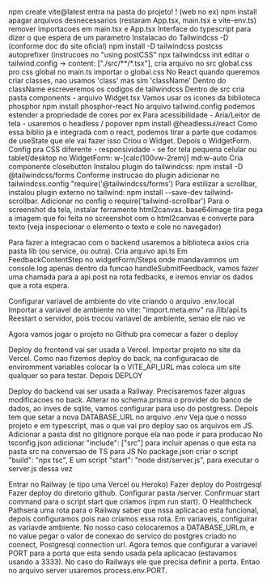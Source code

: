 npm create vite@latest
entra na pasta do projeto! ! (web no ex)
npm install
apagar arquivos desnecessarios (restaram App.tsx, main.tsx e vite-env.ts)
remover importacoes em main.tsx e App.tsx
Interface do typescript para dizer o que espera de um parametro
Instalacao do Tailwindcss -D (conforme doc do site oficial)
npm install -D tailwindcss postcss autoprefixer (instrucoes no "using postCSS"
npx tailwindcss init
editar o tailwind.config -> content: ["./src/**/*.tsx"],
cria arquivo no src global.css pro css global
no main.ts importar o global.css
No React quando queremos criar classes, nao usamos 'class' mas sim 'className'
Dentro do className escreveremos os codigos de tailwindcss
Dentro de src cria pasta components - arquivo Widget.tsx
Vamos usar os icones da biblioteca phosphor
npm install phosphor-react
No arquivo tailwind.config podemos estender a propriedade de cores por ex
Para acessibilidade - Aria/Leitor de tela - usaremos o headless / popover
npm install @headlessui/react
Como essa biblio ja e integrada com o react, podemos tirar a parte que codamos de useState que ele vai fazer isso
Criou o Widget. Depois o WidgetForm.
Config pra CSS diferente - responsividade - se for tela pequena celular ou tablet/desktop no WidgetForm:  w-[calc(100vw-2rem)] md:w-auto
Cria componente closebutton
Instalou plugin do tailwindcss: npm install -D @tailwindcss/forms
Conforme instrucao do plugin adicionar no tailwindcss.config "require('@tailwindcss/forms')
Para estilizar a scrollbar, instalou plugin externo no tailwind: npm install --save-dev tailwind-scrollbar. Adicionar no config o require('tailwind-scrollbar')
Para o screenshot da tela, instalar ferramente html2canvas. 
base64image tira pega a imagem que foi feita no screenshot com o html2canvas e converte para texto (veja inspecionar o elemento o texto e cole no navegador)

Para fazer a integracao com o backend usaremos a biblioteca axios
cria pasta lib (ou service, ou outra). Cria arquivo api.ts
Em FeedbackContentStep no widgetForm/Steps onde mandavamnos um console.log apenas dentro da funcao handleSubmitFeedback, vamos fazer uma chamada para a api.post na rota fedbacks, e iremos enviar os dados que a rota espera.

Configurar variavel de ambiente do vite criando o arquivo .env.local
Importar a variavel de ambiente no vite: "import.meta.env" na /lib/api.ts
Reestart o servidor, pois trocou variavel de ambiente, senao ele nao ve

Agora vamos jogar o projeto no Github pra comecar a fazer o deploy

Deploy do frontend vai ser usada a Vercel. Importar projeto no site da Vercel.
Como nao fizemos deploy do back, na configuracao de enviromment variables colocar la o VITE_API_URL mas coloca um site qualquer so para testar. Depois DEPLOY

Deploy do backend vai ser usada a Railway. Precisaremos fazer alguas modificacoes no back.
Alterar no schema.prisma o provider do banco de dados, ao inves de sqlite, vamos configurar para uso do postgress. Depois tem que setar a nova DATABASE_URL no arquivo .env
Veja que o nosso projeto e em typescript, mas o que vai pro deploy sao os arquivos em JS.
Adicionar a pasta dist no gitignore porque ela nao pode ir para producao
No tsconfig.json adicionar  "include": ["src"] para incluir apenas o que esta na pasta src na conversao de TS para JS
No package.json criar o script "build": "npx tsc",
E um script "start": "node dist/server.js", para executar o server.js dessa vez

Entrar no Railway (e tipo uma Vercel ou Heroko)
Fazer deploy do Postrgesql
Fazer deploy do diretorio github. Configurar pasta /server. Confirmuar start command para o script start que criamos (npm run start). O Healthcheck Pathsera uma rota para o Railway saber que nssa aplicacao esta funcional, depois configuramos pois nao criamos essa rota. Em variaveis, configuirar as variavde ambiente. No nosso caso colocaremos a DATABASE_URLm, e no value pegar o valor de conexao do servico do postgres criado no connect, Postgresql connection url.
Agora temos que configurar a variavel PORT para a porta que esta sendo usada pela aplicacao (estavamos usando a 3333).
No caso do Railways ele que precisa definir a porta. Entao no arquivo server usaremos process.env.PORT.



